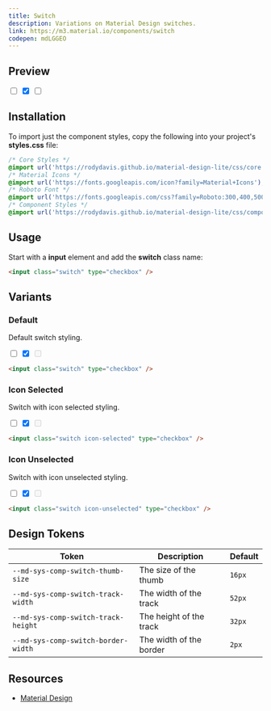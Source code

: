 ```yaml
---
title: Switch
description: Variations on Material Design switches.
link: https://m3.material.io/components/switch
codepen: mdLGGEO
---
```


## Preview

<div class="preview">
  <input class="switch" type="checkbox" />
  <input class="switch icon-selected" type="checkbox" checked />
  <input class="switch icon-unselected" type="checkbox" />
</div>

## Installation

To import just the component styles, copy the following into your project's **styles.css** file:

```css
/* Core Styles */
@import url('https://rodydavis.github.io/material-design-lite/css/core.css');
/* Material Icons */
@import url('https://fonts.googleapis.com/icon?family=Material+Icons');
/* Roboto Font */
@import url('https://fonts.googleapis.com/css?family=Roboto:300,400,500,700&amp;display=swap');
/* Component Styles */
@import url('https://rodydavis.github.io/material-design-lite/css/components/switch/style.css');
```

## Usage

Start with a **input** element and add the **switch** class name:

```html
<input class="switch" type="checkbox" />
```

## Variants

### Default

Default switch styling.

<div class="preview">
  <input class="switch" type="checkbox"/>
  <input class="switch" type="checkbox" checked/>
  <input class="switch" type="checkbox" disabled/>
</div>

```html
<input class="switch" type="checkbox" />
```

### Icon Selected

Switch with icon selected styling.

<div class="preview">
  <input class="switch icon-selected" type="checkbox"/>
  <input class="switch icon-selected" type="checkbox" checked/>
  <input class="switch icon-selected" type="checkbox" disabled/>
</div>

```html
<input class="switch icon-selected" type="checkbox" />
```

### Icon Unselected

Switch with icon unselected styling.

<div class="preview">
  <input class="switch icon-unselected" type="checkbox"/>
  <input class="switch icon-unselected" type="checkbox" checked/>
  <input class="switch icon-unselected" type="checkbox" disabled/>
</div>

```html
<input class="switch icon-unselected" type="checkbox" />
```

## Design Tokens

| Token                                    | Description                | Default |
|------------------------------------------|----------------------------|---------|
| `--md-sys-comp-switch-thumb-size` | The size of the thumb | `16px` |
| `--md-sys-comp-switch-track-width` | The width of the track | `52px` |
| `--md-sys-comp-switch-track-height` | The height of the track | `32px` |
| `--md-sys-comp-switch-border-width` | The width of the border | `2px` |

## Resources

- [Material Design](https://m3.material.io/components/switch)
